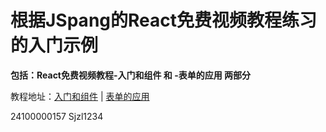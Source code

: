 # 根据JSpang的React免费视频教程练习的入门示例

**包括：React免费视频教程-入门和组件 和 -表单的应用 两部分**

教程地址：[入门和组件](http://jspang.com/2017/08/15/react_basic/) | [表单的应用](http://jspang.com/2017/09/07/react002/)


24100000157
Sjzl1234
